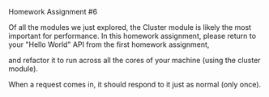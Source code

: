 Homework Assignment #6

Of all the modules we just explored, the Cluster module is likely the most important for performance. In this homework assignment, please return to your "Hello World" API from the first homework assignment,

and refactor it to run across all the cores of your machine (using the cluster module).

When a request comes in, it should respond to it just as normal (only once).
